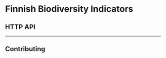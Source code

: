 # Finnish Biodiversity Indicators

<!-- badges: start -->
<!-- badges: end -->

## HTTP API



----

## Contributing

